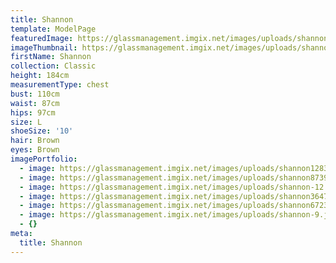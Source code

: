 ```yaml
---
title: Shannon
template: ModelPage
featuredImage: https://glassmanagement.imgix.net/images/uploads/shannon672348129header_32473.jpg
imageThumbnail: https://glassmanagement.imgix.net/images/uploads/shannon36472839.jpg
firstName: Shannon
collection: Classic
height: 184cm
measurementType: chest
bust: 110cm
waist: 87cm
hips: 97cm
size: L
shoeSize: '10'
hair: Brown
eyes: Brown
imagePortfolio:
  - image: https://glassmanagement.imgix.net/images/uploads/shannon128397.jpg
  - image: https://glassmanagement.imgix.net/images/uploads/shannon8739120.jpg
  - image: https://glassmanagement.imgix.net/images/uploads/shannon-12.jpg
  - image: https://glassmanagement.imgix.net/images/uploads/shannon36472839.jpg
  - image: https://glassmanagement.imgix.net/images/uploads/shannon6723481293.jpg
  - image: https://glassmanagement.imgix.net/images/uploads/shannon-9.jpg
  - {}
meta:
  title: Shannon
---
```


